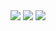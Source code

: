 <img src="https://uptime.redboard.fr/api/badge/3/status?v2" />

<img src="https://status.kuma.pet/api/badge/63/status" />
<img src="https://uptime.redboard.fr/icon.png" />
